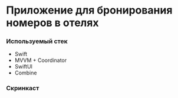 # Приложение для бронирования номеров в отелях

### Используемый стек

-  Swift
- ﻿MVVM + Coordinator
- ﻿SwiftUI
- Combine

### Скринкаст

